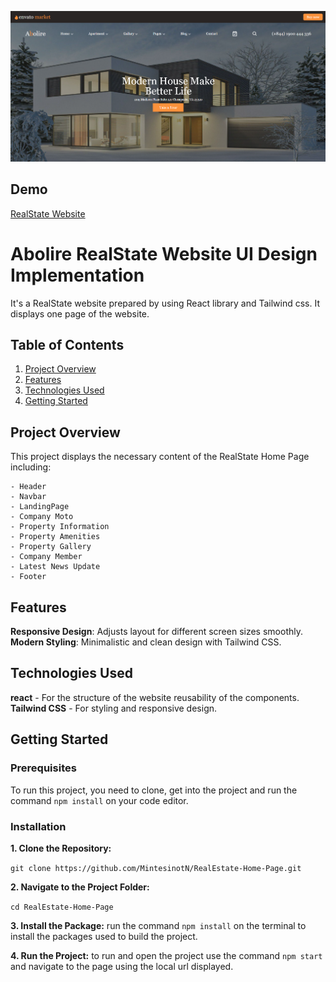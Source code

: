 ![Screenshot](./public/RealState%20Display.png)

## Demo

[RealState Website](https://real-estate-home-page.vercel.app/)

# Abolire RealState Website UI Design Implementation

It's a RealState website prepared by using React library and Tailwind css. It displays one page of the website.

## Table of Contents

1. [Project Overview](#project-overview)
2. [Features](#features)
3. [Technologies Used](#technologies-used)
4. [Getting Started](#getting-started)

## Project Overview

This project displays the necessary content of the RealState Home Page including:

    - Header
    - Navbar
    - LandingPage
    - Company Moto
    - Property Information
    - Property Amenities
    - Property Gallery
    - Company Member
    - Latest News Update
    - Footer

## Features

**Responsive Design**: Adjusts layout for different screen sizes smoothly.
**Modern Styling**: Minimalistic and clean design with Tailwind CSS.

## Technologies Used

**react** - For the structure of the website reusability of the components.
**Tailwind CSS** - For styling and responsive design.

## Getting Started

### Prerequisites

To run this project, you need to clone, get into the project and run the command `npm install` on your code editor. 

### Installation

**1. Clone the Repository:**

`git clone https://github.com/MintesinotN/RealEstate-Home-Page.git`

**2. Navigate to the Project Folder:**

`cd RealEstate-Home-Page`

**3. Install the Package:** run the command `npm install` on the terminal to install the packages used to build the project.

**4. Run the Project:** to run and open the project use the command `npm start` and navigate to the page using the local url displayed.